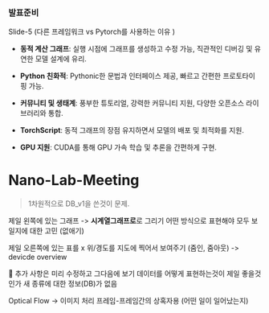 ### 발표준비
Slide-5 (다른 프레임워크 vs Pytorch를 사용하는 이유 )
- **동적 계산 그래프**: 실행 시점에 그래프를 생성하고 수정 가능, 직관적인 디버깅 및 유연한 모델 설계에 유리.
    
- **Python 친화적**: Pythonic한 문법과 인터페이스 제공, 빠르고 간편한 프로토타이핑 가능.
    
- **커뮤니티 및 생태계**: 풍부한 튜토리얼, 강력한 커뮤니티 지원, 다양한 오픈소스 라이브러리와 통합.
    
- **TorchScript**: 동적 그래프의 장점 유지하면서 모델의 배포 및 최적화를 지원.
    
- **GPU 지원**: CUDA를 통해 GPU 가속 학습 및 추론을 간편하게 구현.

# Nano-Lab-Meeting

> 1차원적으로 DB_v1을 쓴것이 문제.

제일 왼쪽에 있는 그래프
-> **시계열그래프로**로 그리기 어떤 방식으로 표현해야 모두 보일지에 대한 고민 
(없애기)

제일 오른쪽에 있는 표를 x 
위/경도를 지도에 찍어서 보여주기 (줌인, 줌아웃)
-> devicde overview 

📌 추가 사항은 미리 수정하고 그다음에 보기 
데이터를 어떻게 표현하는것이 제일 좋을것인가
새 종류에 대한 정보(DB)가 없음 


Optical Flow -> 이미지 처리
프레임-프레임간의 상혹자용 (어떤 일이 일어났는지)

